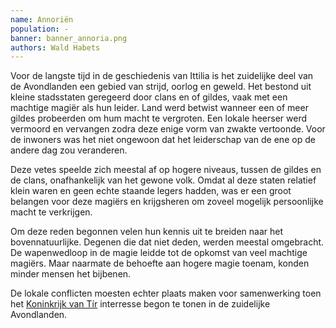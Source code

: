 ```yaml
---
name: Annoriën
population: -
banner: banner_annoria.png
authors: Wald Habets
---
```


Voor de langste tijd in de geschiedenis van Ittilia is het zuidelijke deel van de Avondlanden een gebied van strijd, oorlog en geweld. Het bestond uit kleine stadsstaten geregeerd door clans en of gildes, vaak met een machtige magiër als hun leider. Land werd betwist wanneer een of meer gildes probeerden om hum macht te vergroten. Een lokale heerser werd vermoord en vervangen zodra deze enige vorm van zwakte vertoonde. Voor de inwoners was het niet ongewoon dat het leiderschap van de ene op de andere dag zou veranderen.
				
Deze vetes speelde zich meestal af op hogere niveaus, tussen de gildes en de clans, onafhankelijk van het gewone volk. Omdat al deze staten relatief klein waren en geen echte staande legers hadden, was er een groot belangen voor deze magiërs en krijgsheren om zoveel mogelijk persoonlijke macht te verkrijgen.

Om deze reden begonnen velen hun kennis uit te breiden naar het bovennatuurlijke. Degenen die dat niet deden, werden meestal omgebracht. De wapenwedloop in de magie leidde tot de opkomst van veel machtige magiërs. Maar naarmate de behoefte aan hogere magie toenam, konden minder mensen het bijbenen.

De lokale conflicten moesten echter plaats maken voor samenwerking toen het [Koninkrijk van Tír](/wiki/geopolitics/koninkrijk-van-tir) interresse begon te tonen in de zuidelijke Avondlanden. 
